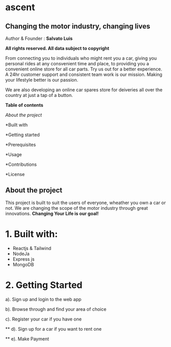 # ascent

## Changing the motor industry, changing lives

Author & Founder : **Salvato Luis**

**All rights reserved. All data subject to copyright**

From connecting you to individuals who might rent you a car, giving you personal rides at any consvenient time and place, to providing you a convenient online store for all car parts. Try us out for a better experience. A 24hr customer support and consistent team work is our mission. Making your lifestyle better is our passion.

We are also developing an online car spares store for deiveries all over the country at just a tap of a button.

**Table of contents**

*About the project*

*Built with

*Getting started

*Prerequisites

*Usage

*Contributions

*License

## About the project

This project is built to suit the users of everyone, wheather you own a car or not. We are changing the scope of the motor industry through great innovations. **Changing Your Life is our goal!**


# 1. Built with:

* Reactjs & Tailwind
* NodeJa
* Express js
* MongoDB

# 2. Getting Started

a). Sign up and login to the web app

b). Browse through and find your area of choice

c). Register your car if you have one

** d). Sign up for a car if you want to rent one

** e). Make Payment
